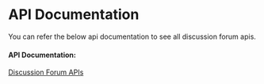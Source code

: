 # API Documentation

You can refer the below api documentation to see all discussion forum apis.

#### API Documentation:

[Discussion Forum APIs](http://docs.sunbird.org/latest/apis/discussionForum/)
